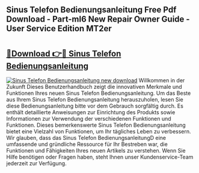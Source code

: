 ## Sinus Telefon Bedienungsanleitung Free Pdf Download - Part-mI6 New Repair Owner Guide - User Service Edition MT2er

# <h2><a href="http://df4bfw.blite.top/?on=Sinus+Telefon+Bedienungsanleitung">🔗Download 👉🔴 Sinus Telefon Bedienungsanleitung</a></h2>

[![Sinus Telefon Bedienungsanleitung new download](https://i.imgur.com/lujVjoI.png)](http://df4bfw.blite.top/?on=Sinus+Telefon+Bedienungsanleitung)
Willkommen in der Zukunft Dieses Benutzerhandbuch zeigt die innovativen Merkmale und Funktionen Ihres neuen Sinus Telefon Bedienungsanleitung. Um das Beste aus Ihrem Sinus Telefon Bedienungsanleitung herauszuholen, lesen Sie diese Bedienungsanleitung bitte vor dem Gebrauch sorgfältig durch. Es enthält detaillierte Anweisungen zur Einrichtung des Produkts sowie Informationen zur Verwendung der verschiedenen Funktionen und Funktionen. Dieses bemerkenswerte Sinus Telefon Bedienungsanleitung bietet eine Vielzahl von Funktionen, um Ihr tägliches Leben zu verbessern. Wir glauben, dass das Sinus Telefon BedienungsanleitungD eine umfassende und gründliche Ressource für Ihr Bestreben war, die Funktionen und Fähigkeiten Ihres neuen Artikels zu verstehen. Wenn Sie Hilfe benötigen oder Fragen haben, steht Ihnen unser Kundenservice-Team jederzeit zur Verfügung.
